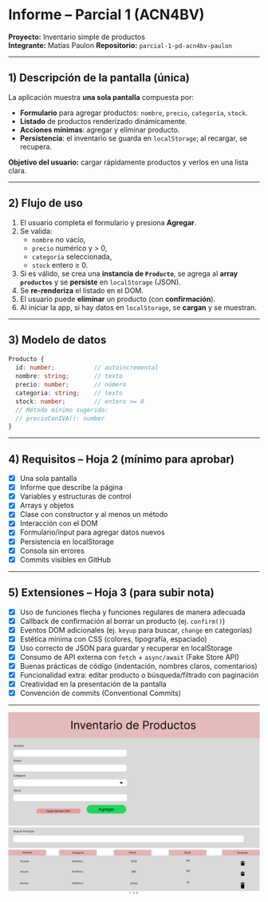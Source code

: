 # Informe – Parcial 1 (ACN4BV)
**Proyecto:** Inventario simple de productos  
**Integrante:** Matías Paulon 
**Repositorio:** `parcial-1-pd-acn4bv-paulon`

---

## 1) Descripción de la pantalla (única)
La aplicación muestra **una sola pantalla** compuesta por:
- **Formulario** para agregar productos: `nombre`, `precio`, `categoría`, `stock`.
- **Listado** de productos renderizado dinámicamente.
- **Acciones mínimas**: agregar y eliminar producto.
- **Persistencia**: el inventario se guarda en `localStorage`; al recargar, se recupera.

**Objetivo del usuario:** cargar rápidamente productos y verlos en una lista clara.

---

## 2) Flujo de uso
1. El usuario completa el formulario y presiona **Agregar**.
2. Se valida:
   - `nombre` no vacío,
   - `precio` numérico y > 0,
   - `categoría` seleccionada,
   - `stock` entero ≥ 0.
3. Si es válido, se crea una **instancia de `Producto`**, se agrega al **array `productos`** y se **persiste** en `localStorage` (JSON).
4. Se **re-renderiza** el listado en el DOM.
5. El usuario puede **eliminar** un producto (con **confirmación**).
6. Al iniciar la app, si hay datos en `localStorage`, se **cargan** y se muestran.

---

## 3) Modelo de datos
```ts
Producto {
  id: number;           // autoincremental
  nombre: string;       // texto
  precio: number;       // número
  categoria: string;    // texto
  stock: number;        // entero >= 0
  // Método mínimo sugerido:
  // precioConIVA(): number
}
```

---

## 4) Requisitos – Hoja 2 (mínimo para aprobar)
- [x] Una sola pantalla
- [x] Informe que describe la página
- [x] Variables y estructuras de control
- [x] Arrays y objetos
- [x] Clase con constructor y al menos un método
- [x] Interacción con el DOM
- [x] Formulario/input para agregar datos nuevos
- [x] Persistencia en localStorage
- [x] Consola sin errores
- [x] Commits visibles en GitHub

---

## 5) Extensiones – Hoja 3 (para subir nota)

- [x] Uso de funciones flecha y funciones regulares de manera adecuada
- [x] Callback de confirmación al borrar un producto (ej. `confirm()`)
- [x] Eventos DOM adicionales (ej. `keyup` para buscar, `change` en categorías)
- [x] Estética mínima con CSS (colores, tipografía, espaciado)
- [x] Uso correcto de JSON para guardar y recuperar en localStorage
- [x] Consumo de API externa con `fetch` + `async/await` (Fake Store API)
- [x] Buenas prácticas de código (indentación, nombres claros, comentarios)
- [x] Funcionalidad extra: editar producto o búsqueda/filtrado con paginación
- [x] Creatividad en la presentación de la pantalla
- [x] Convención de commits (Conventional Commits)

---

![Wireframe Inventario](../assets/wireframe.png)


